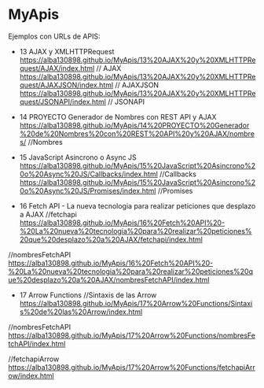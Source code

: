 # MyApis
Ejemplos con URLs de APIS:

- 13 AJAX y XMLHTTPRequest
https://alba130898.github.io/MyApis/13%20AJAX%20y%20XMLHTTPRequest/AJAX/index.html // AJAX
https://alba130898.github.io/MyApis/13%20AJAX%20y%20XMLHTTPRequest/AJAXJSON/index.html // AJAXJSON
https://alba130898.github.io/MyApis/13%20AJAX%20y%20XMLHTTPRequest/JSONAPI/index.html // JSONAPI

- 14 PROYECTO Generador de Nombres con REST API y AJAX
https://alba130898.github.io/MyApis/14%20PROYECTO%20Generador%20de%20Nombres%20con%20REST%20API%20y%20AJAX/nombres/ //Nombres

- 15 JavaScript Asincrono o Async JS
https://alba130898.github.io/MyApis/15%20JavaScript%20Asincrono%20o%20Async%20JS/Callbacks/index.html //Callbacks
https://alba130898.github.io/MyApis/15%20JavaScript%20Asincrono%20o%20Async%20JS/Promises/index.html //Promises

- 16 Fetch API - La nueva tecnologia para realizar peticiones que desplazo a AJAX
//fetchapi https://alba130898.github.io/MyApis/16%20Fetch%20API%20-%20La%20nueva%20tecnologia%20para%20realizar%20peticiones%20que%20desplazo%20a%20AJAX/fetchapi/index.html 

//nombresFetchAPI https://alba130898.github.io/MyApis/16%20Fetch%20API%20-%20La%20nueva%20tecnologia%20para%20realizar%20peticiones%20que%20desplazo%20a%20AJAX/nombresFetchAPI/index.html 

- 17 Arrow Functions
//Sintaxis de las Arrow https://alba130898.github.io/MyApis/17%20Arrow%20Functions/Sintaxis%20de%20las%20Arrow/index.html 

//nombresFetchAPI https://alba130898.github.io/MyApis/17%20Arrow%20Functions/nombresFetchAPI/index.html 

//fetchapiArrow https://alba130898.github.io/MyApis/17%20Arrow%20Functions/fetchapiArrow/index.html 
